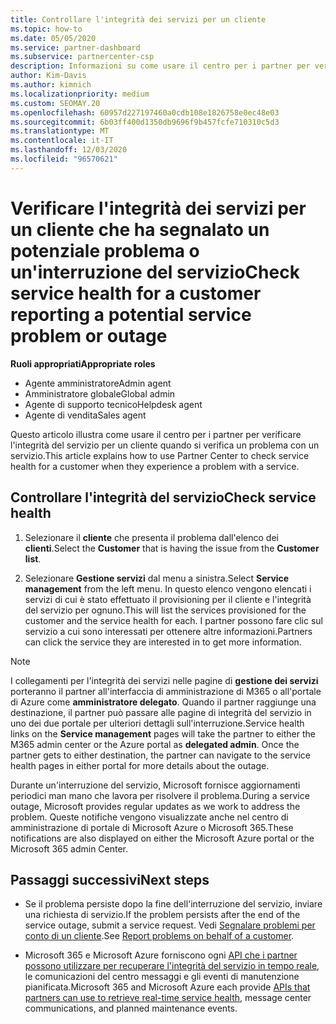 ```yaml
---
title: Controllare l'integrità dei servizi per un cliente
ms.topic: how-to
ms.date: 05/05/2020
ms.service: partner-dashboard
ms.subservice: partnercenter-csp
description: Informazioni su come usare il centro per i partner per verificare l'integrità dei servizi per un cliente quando si verifica un problema con un servizio.
author: Kim-Davis
ms.author: kimnich
ms.localizationpriority: medium
ms.custom: SEOMAY.20
ms.openlocfilehash: 60957d227197460a0cdb108e1826758e0ec48e03
ms.sourcegitcommit: 6b03ff400d1350db9696f9b457fcfe710310c5d3
ms.translationtype: MT
ms.contentlocale: it-IT
ms.lasthandoff: 12/03/2020
ms.locfileid: "96570621"
---
```

# <a name="check-service-health-for-a-customer-reporting-a-potential-service-problem-or-outage"></a><span data-ttu-id="7c445-103">Verificare l'integrità dei servizi per un cliente che ha segnalato un potenziale problema o un'interruzione del servizio</span><span class="sxs-lookup"><span data-stu-id="7c445-103">Check service health for a customer reporting a potential service problem or outage</span></span>

<span data-ttu-id="7c445-104">**Ruoli appropriati**</span><span class="sxs-lookup"><span data-stu-id="7c445-104">**Appropriate roles**</span></span>

- <span data-ttu-id="7c445-105">Agente amministratore</span><span class="sxs-lookup"><span data-stu-id="7c445-105">Admin agent</span></span>
- <span data-ttu-id="7c445-106">Amministratore globale</span><span class="sxs-lookup"><span data-stu-id="7c445-106">Global admin</span></span>
- <span data-ttu-id="7c445-107">Agente di supporto tecnico</span><span class="sxs-lookup"><span data-stu-id="7c445-107">Helpdesk agent</span></span>
- <span data-ttu-id="7c445-108">Agente di vendita</span><span class="sxs-lookup"><span data-stu-id="7c445-108">Sales agent</span></span>

<span data-ttu-id="7c445-109">Questo articolo illustra come usare il centro per i partner per verificare l'integrità del servizio per un cliente quando si verifica un problema con un servizio.</span><span class="sxs-lookup"><span data-stu-id="7c445-109">This article explains how to use Partner Center to check service health for a customer when they experience a problem with a service.</span></span> 

## <a name="check-service-health"></a><span data-ttu-id="7c445-110">Controllare l'integrità del servizio</span><span class="sxs-lookup"><span data-stu-id="7c445-110">Check service health</span></span>

1. <span data-ttu-id="7c445-111">Selezionare il **cliente** che presenta il problema dall'elenco dei **clienti**.</span><span class="sxs-lookup"><span data-stu-id="7c445-111">Select the **Customer** that is having the issue from the **Customer list**.</span></span>

2. <span data-ttu-id="7c445-112">Selezionare **Gestione servizi** dal menu a sinistra.</span><span class="sxs-lookup"><span data-stu-id="7c445-112">Select **Service management** from the left menu.</span></span> <span data-ttu-id="7c445-113">In questo elenco vengono elencati i servizi di cui è stato effettuato il provisioning per il cliente e l'integrità del servizio per ognuno.</span><span class="sxs-lookup"><span data-stu-id="7c445-113">This will list the services provisioned for the customer and the service health for each.</span></span> <span data-ttu-id="7c445-114">I partner possono fare clic sul servizio a cui sono interessati per ottenere altre informazioni.</span><span class="sxs-lookup"><span data-stu-id="7c445-114">Partners can click the service they are interested in to get more information.</span></span> 

>[!NOTE] 
> <span data-ttu-id="7c445-115">I collegamenti per l'integrità dei servizi nelle pagine di **gestione dei servizi** porteranno il partner all'interfaccia di amministrazione di M365 o all'portale di Azure come **amministratore delegato**. Quando il partner raggiunge una destinazione, il partner può passare alle pagine di integrità del servizio in uno dei due portale per ulteriori dettagli sull'interruzione.</span><span class="sxs-lookup"><span data-stu-id="7c445-115">Service health links on the **Service management** pages will take the partner to either the M365 admin center or the Azure portal as **delegated admin**. Once the partner gets to either destination, the partner can navigate to the service health pages in either portal for more details about the outage.</span></span>
 
<span data-ttu-id="7c445-116">Durante un'interruzione del servizio, Microsoft fornisce aggiornamenti periodici man mano che lavora per risolvere il problema.</span><span class="sxs-lookup"><span data-stu-id="7c445-116">During a service outage, Microsoft provides regular updates as we work to address the problem.</span></span> <span data-ttu-id="7c445-117">Queste notifiche vengono visualizzate anche nel centro di amministrazione di portale di Microsoft Azure o Microsoft 365.</span><span class="sxs-lookup"><span data-stu-id="7c445-117">These notifications are also displayed on either the Microsoft Azure portal or the Microsoft 365 admin Center.</span></span>

## <a name="next-steps"></a><span data-ttu-id="7c445-118">Passaggi successivi</span><span class="sxs-lookup"><span data-stu-id="7c445-118">Next steps</span></span> 

- <span data-ttu-id="7c445-119">Se il problema persiste dopo la fine dell'interruzione del servizio, inviare una richiesta di servizio.</span><span class="sxs-lookup"><span data-stu-id="7c445-119">If the problem persists after the end of the service outage, submit a service request.</span></span> <span data-ttu-id="7c445-120">Vedi [Segnalare problemi per conto di un cliente](report-problems-on-behalf-of-a-customer.md).</span><span class="sxs-lookup"><span data-stu-id="7c445-120">See [Report problems on behalf of a customer](report-problems-on-behalf-of-a-customer.md).</span></span>

- <span data-ttu-id="7c445-121">Microsoft 365 e Microsoft Azure forniscono ogni [API che i partner possono utilizzare per recuperare l'integrità del servizio in tempo reale](get-automated-service-notifications-with-our-apis.md), le comunicazioni del centro messaggi e gli eventi di manutenzione pianificata.</span><span class="sxs-lookup"><span data-stu-id="7c445-121">Microsoft 365 and Microsoft Azure each provide [APIs that partners can use to retrieve real-time service health](get-automated-service-notifications-with-our-apis.md), message center communications, and planned maintenance events.</span></span>

 


